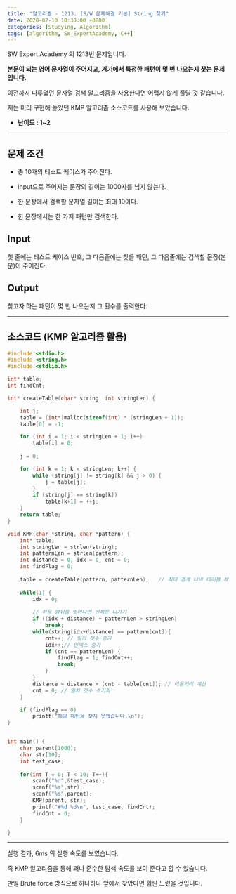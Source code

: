 ```yaml
---
title: "알고리즘 - 1213. [S/W 문제해결 기본] String 찾기"
date: 2020-02-10 10:30:00 +0800
categories: [Studying, Algorithm]
tags: [algorithm, SW_ExpertAcademy, C++]
---
```


SW Expert Academy 의 1213번 문제입니다.  

**본문이 되는 영어 문자열이 주어지고, 거기에서 특정한 패턴이 몇 번 나오는지 찾는 문제입니다.**



이전까지 다루었던 문자열 검색 알고리즘을 사용한다면 어렵지 않게 풀릴 것 같습니다.

저는 미리 구현해 놓았던 KMP 알고리즘 소스코드를 사용해 보았습니다.

- **난이도 : 1~2**

---

## **문제 조건**

* 총 10개의 테스트 케이스가 주어진다.

* input으로 주어지는 문장의 길이는 1000자를 넘지 않는다.

* 한 문장에서 검색할 문자열 길이는 최대 10이다.

* 한 문장에서는 한 가지 패턴만 검색한다.

  

## **Input**

첫 줄에는 테스트 케이스 번호, 그 다음줄에는 찾을 패턴, 그 다음줄에는 검색할 문장(본문)이 주어진다.



## **Output**

찾고자 하는 패턴이 몇 번 나오는지 그 횟수를 출력한다.

---



## **소스코드** (KMP 알고리즘 활용)

```c++
#include <stdio.h>
#include <string.h>
#include <stdlib.h>

int* table;
int findCnt;

int* createTable(char* string, int stringLen) {

	int j;
	table = (int*)malloc(sizeof(int) * (stringLen + 1));
	table[0] = -1;

	for (int i = 1; i < stringLen + 1; i++) 
		table[i] = 0;
    
	j = 0;

	for (int k = 1; k < stringLen; k++) {
		while (string[j] != string[k] && j > 0) {
			j = table[j];
		}
		if (string[j] == string[k]) 
			table[k+1] = ++j;		
	}
	return table;
}

void KMP(char *string, char *pattern) {
	int* table;
	int stringLen = strlen(string);
	int patternLen = strlen(pattern);
	int distance = 0, idx = 0, cnt = 0;
	int findFlag = 0;
    
	table = createTable(pattern, patternLen); 	// 최대 경계 너비 테이블 채우기
    
	while(1) {
		idx = 0;
        
        // 허용 범위를 벗어나면 반복문 나가기
		if ((idx + distance) + patternLen > stringLen)  
			break;
		while(string[idx+distance] == pattern[cnt]){
			cnt++; // 일치 갯수 증가
			idx++;// 인덱스 증가
			if (cnt == patternLen) {
				findFlag = 1; findCnt++;
				break;
			}
		}
		distance = distance + (cnt - table[cnt]); // 이동거리 계산
		cnt = 0; // 일치 갯수 초기화
	}

	if (findFlag == 0)
		printf("해당 패턴을 찾지 못했습니다.\n");
}


int main() {
	char parent[1000];
	char str[10];
    int test_case;
    
    for(int T = 0; T < 10; T++){
        scanf("%d",&test_case);
        scanf("%s",str);
        scanf("%s",parent);
		KMP(parent, str);	        
        printf("#%d %d\n", test_case, findCnt);       
        findCnt = 0;
    }

}
```

------

실행 결과, 6ms 의 실행 속도를 보였습니다.

즉 KMP 알고리즘을 통해 꽤나 준수한 탐색 속도를 보여 준다고 할 수 있습니다.

만일 Brute force 방식으로 하나하나 앞에서 찾았다면 훨씬 느렸을 것입니다.